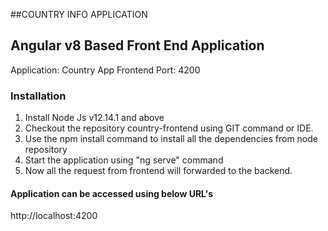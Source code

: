 ##COUNTRY INFO APPLICATION

##  Angular v8 Based Front End Application

Application:  Country App Frontend
Port:  4200

### Installation
1) Install Node Js v12.14.1 and above  
2) Checkout the repository country-frontend using GIT command or IDE.  
3) Use the npm install command to install all the dependencies from node repository  
4) Start the application using "ng serve" command  
5) Now all the request from frontend will forwarded to the backend.  
 
#### Application can be accessed using below URL's 

http://localhost:4200
 
